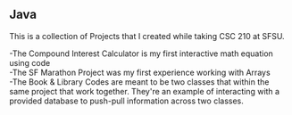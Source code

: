 ## Java

This is a collection of Projects that I created while taking CSC 210 at SFSU. 

-The Compound Interest Calculator is my first interactive math equation using code  
-The SF Marathon Project was my first experience working with Arrays  
-The Book & Library Codes are meant to be two classes that within the same project that work together. They're an example of interacting with a provided database to push-pull information across two classes.
